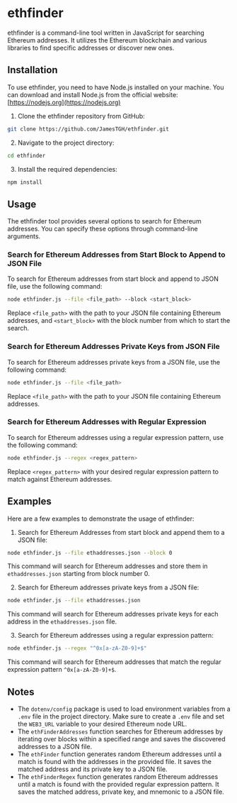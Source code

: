 # ethfinder

ethfinder is a command-line tool written in JavaScript for searching Ethereum addresses. It utilizes the Ethereum blockchain and various libraries to find specific addresses or discover new ones.

## Installation

To use ethfinder, you need to have Node.js installed on your machine. You can download and install Node.js from the official website: [https://nodejs.org](https://nodejs.org)

1. Clone the ethfinder repository from GitHub:

```bash
git clone https://github.com/JamesTGH/ethfinder.git
```

2. Navigate to the project directory:

```bash
cd ethfinder
```

3. Install the required dependencies:

```bash
npm install
```

## Usage

The ethfinder tool provides several options to search for Ethereum addresses. You can specify these options through command-line arguments.

### Search for Ethereum Addresses from Start Block to Append to JSON File

To search for Ethereum addresses from start block and append to JSON file, use the following command:

```bash
node ethfinder.js --file <file_path> --block <start_block>
```

Replace `<file_path>` with the path to your JSON file containing Ethereum addresses, and `<start_block>` with the block number from which to start the search.

### Search for Ethereum Addresses Private Keys from JSON File

To search for Ethereum addresses private keys from a JSON file, use the following command:

```bash
node ethfinder.js --file <file_path>
```

Replace `<file_path>` with the path to your JSON file containing Ethereum addresses.

### Search for Ethereum Addresses with Regular Expression

To search for Ethereum addresses using a regular expression pattern, use the following command:

```bash
node ethfinder.js --regex <regex_pattern>
```

Replace `<regex_pattern>` with your desired regular expression pattern to match against Ethereum addresses.

## Examples

Here are a few examples to demonstrate the usage of ethfinder:

1. Search for Ethereum Addresses from start block and append them to a JSON file:

```bash
node ethfinder.js --file ethaddresses.json --block 0
```

This command will search for Ethereum addresses and store them in `ethaddresses.json` starting from block number 0.

2. Search for Ethereum addresses private keys from a JSON file:

```bash
node ethfinder.js --file ethaddresses.json
```

This command will search for Ethereum addresses private keys for each address in the `ethaddresses.json` file.

3. Search for Ethereum addresses using a regular expression pattern:

```bash
node ethfinder.js --regex "^0x[a-zA-Z0-9]+$"
```

This command will search for Ethereum addresses that match the regular expression pattern `^0x[a-zA-Z0-9]+$`.

## Notes

- The `dotenv/config` package is used to load environment variables from a `.env` file in the project directory. Make sure to create a `.env` file and set the `WEB3_URL` variable to your desired Ethereum node URL.
- The `ethFinderAddresses` function searches for Ethereum addresses by iterating over blocks within a specified range and saves the discovered addresses to a JSON file.
- The `ethFinder` function generates random Ethereum addresses until a match is found with the addresses in the provided file. It saves the matched address and its private key to a JSON file.
- The `ethFinderRegex` function generates random Ethereum addresses until a match is found with the provided regular expression pattern. It saves the matched address, private key, and mnemonic to a JSON file.
